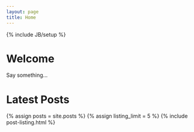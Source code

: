 ```yaml
---
layout: page
title: Home
---
```

{% include JB/setup %}

# Welcome
Say something...

# Latest Posts
{% assign posts = site.posts %}
{% assign listing_limit = 5 %}
{% include post-listing.html %}


